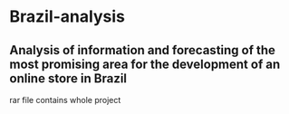 # Brazil-analysis

## Analysis of information and forecasting of the most promising area for the development of an online store in Brazil

rar file contains whole project
